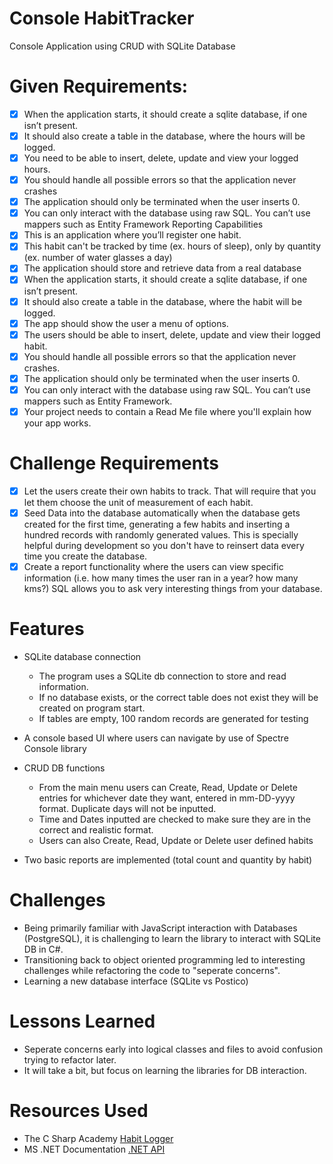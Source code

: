 # Console HabitTracker

Console Application using CRUD with SQLite Database

# Given Requirements:

- [x] When the application starts, it should create a sqlite database, if one isn’t present.
- [x] It should also create a table in the database, where the hours will be logged.
- [x] You need to be able to insert, delete, update and view your logged hours.
- [x] You should handle all possible errors so that the application never crashes
- [x] The application should only be terminated when the user inserts 0.
- [x] You can only interact with the database using raw SQL. You can’t use mappers such as Entity Framework Reporting Capabilities
- [x] This is an application where you’ll register one habit.
- [x] This habit can't be tracked by time (ex. hours of sleep), only by quantity (ex. number of water glasses a day)
- [x] The application should store and retrieve data from a real database
- [x] When the application starts, it should create a sqlite database, if one isn’t present.
- [x] It should also create a table in the database, where the habit will be logged.
- [x] The app should show the user a menu of options.
- [x] The users should be able to insert, delete, update and view their logged habit.
- [x] You should handle all possible errors so that the application never crashes.
- [x] The application should only be terminated when the user inserts 0.
- [x] You can only interact with the database using raw SQL. You can’t use mappers such as Entity Framework.
- [x] Your project needs to contain a Read Me file where you'll explain how your app works.

# Challenge Requirements

- [x] Let the users create their own habits to track. That will require that you let them choose the unit of measurement of each habit.
- [x] Seed Data into the database automatically when the database gets created for the first time, generating a few habits and inserting a hundred records with randomly generated values. This is specially helpful during development so you don't have to reinsert data every time you create the database.
- [x] Create a report functionality where the users can view specific information (i.e. how many times the user ran in a year? how many kms?) SQL allows you to ask very interesting things from your database.

# Features

- SQLite database connection

  - The program uses a SQLite db connection to store and read information.
  - If no database exists, or the correct table does not exist they will be created on program start.
  - If tables are empty, 100 random records are generated for testing

- A console based UI where users can navigate by use of Spectre Console library
- CRUD DB functions
  - From the main menu users can Create, Read, Update or Delete entries for whichever date they want, entered in mm-DD-yyyy format. Duplicate days will not be inputted.
  - Time and Dates inputted are checked to make sure they are in the correct and realistic format.
  - Users can also Create, Read, Update or Delete user defined habits
- Two basic reports are implemented (total count and quantity by habit)

# Challenges

- Being primarily familiar with JavaScript interaction with Databases (PostgreSQL), it is challenging to learn the library to interact with SQLite DB in C#.
- Transitioning back to object oriented programming led to interesting challenges while refactoring the code to "seperate concerns".
- Learning a new database interface (SQLite vs Postico)

# Lessons Learned

- Seperate concerns early into logical classes and files to avoid confusion trying to refactor later.
- It will take a bit, but focus on learning the libraries for DB interaction.

# Resources Used

- The C Sharp Academy [Habit Logger](https://thecsharpschool.getlearnworlds.com/course/habit-logger)
- MS .NET Documentation [.NET API](https://learn.microsoft.com/en-us/dotnet/api/?view=net-8.0)
